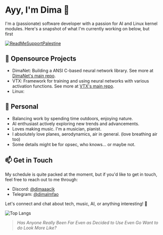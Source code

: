 # Ayy, I'm Dima 👋

I'm a (passionate) software developer with a passion for AI and Linux kernel modules. Here's a snapshot of what I'm currently working on below, but first

[![ReadMeSupportPalestine](https://raw.githubusercontent.com/Safouene1/support-palestine-banner/master/banner-support.svg)](https://github.com/Safouene1/support-palestine-banner)

## 🚀 Opensource Projects

- DimaNet: Building a ANSI C-based neural network library. See more at [DimaNet's main repo](https://github.com/dimalmfao/dimanet).
- VTX: Framework for training and using neural networks with various activation functions. See more at [VTX's main repo](https://github.com/0-5788719150923125/vtx).
- Linux:

## 🌱 Personal

- Balancing work by spending time outdoors, enjoying nature.
- AI enthusiast actively exploring new trends and advancements.
- Loves making music. I'm a musician, pianist.
- I absolutely love planes, aerodynamics, air in general. (love breathing air too)
- Some details might be for opsec, who knows... or maybe not.

## 📫 Get in Touch

My schedule is quite packed at the moment, but if you'd like to get in touch, feel free to reach out to me through:
- Discord: [@dimaaacik](https://discord.gg/4HJBmGDWuV)
- Telegram: [@dimalmfao](https://t.me/dimalmfao)

Let's connect and chat about tech, music, AI, or anything interesting! 🚀

![Top Langs](https://github-readme-stats.vercel.app/api/top-langs/?username=dimalmfao&layout=compact)


> *Has Anyone Really Been Far Even as Decided to Use Even Go Want to do Look More Like?*

<!--
**dimaaac/dimaaac** is a ✨ _special_ ✨ repository because its `README.md` (this file) appears on your GitHub profile.

Here are some ideas to get you started:

- 🔭 I’m currently working on ...
- 🌱 I’m currently learning ...
- 👯 I’m looking to collaborate on ...
- 🤔 I’m looking for help with ...
- 💬 Ask me about ...
- 📫 How to reach me: ...
- 😄 Pronouns: ...
- ⚡ Fun fact: ...
-->
